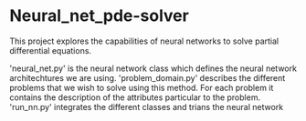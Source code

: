 # Neural_net_pde-solver
This project explores the capabilities of neural networks to solve partial differential equations.

'neural_net.py' is the neural network class which defines the neural network architechtures we are using.
'problem_domain.py' describes the different problems that we wish to solve using this method.
For each problem it contains the description of the attributes particular to the problem.
'run_nn.py' integrates the different classes and trians the neural network
